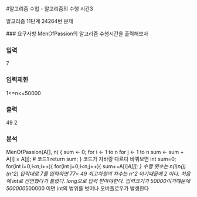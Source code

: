 #알고리즘 수업 - 알고리즘의 수행 시간3
<p>
알고리즘 11단계 24264번 문제
</p>
### 요구사항
MenOfPassion의 알고리즘 수행시간을 출력해보자

### 입력
7
### 입력제한
1<=n<=50000
### 출력
49
2
### 분석
MenOfPassion(A[], n) {
    sum <- 0;
    for i <- 1 to n
        for j <- 1 to n
            sum <- sum + A[i] × A[j]; # 코드1
    return sum;
}
코드가 자바랑 다르다
바꿔보면
int sum=0;
for(int i=0;i<n;i++){
	for(int j=0;i<n;j++){
	sum+=A[i]*A[j];
}
수행 횟수는 n(i)*n(j)(n^2) 입력대로 7를 입력하면 7*7= 49
최고차항의 차수는 n^2 이기때문에 2 이다.
처음에 int로 선언했다가 틀렸다. 
long으로 입력 받아야한다. 입력크기가 50000이기떄문에 500000*500000 이면  int의 범위를 벗어나 오버플로우가 발생한다
